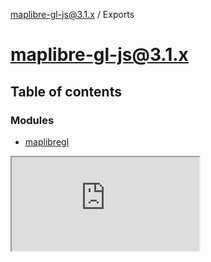 [maplibre-gl-js@3.1.x](README.md) / Exports

# maplibre-gl-js@3.1.x

## Table of contents

### Modules

- [maplibregl](modules/maplibregl.md)


<iframe src="https://www.maplibre.org"></iframe>
